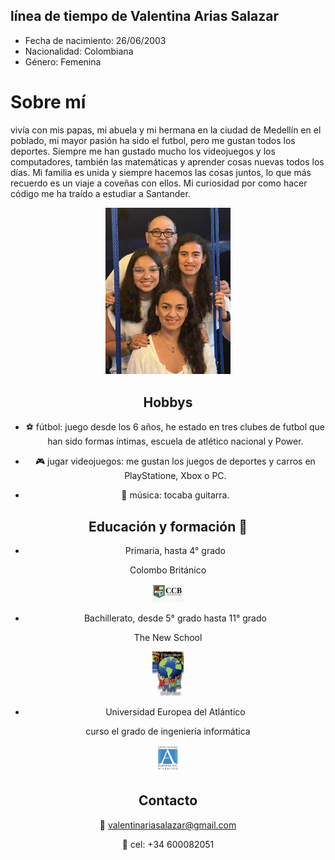 ## línea de tiempo de Valentina Arias Salazar

- Fecha de nacimiento: 26/06/2003
- Nacionalidad: Colombiana
- Género: Femenina


# Sobre mí

vivía con mis papas, mi abuela y mi hermana en la ciudad de Medellín en el poblado, mi mayor pasión ha sido el futbol, pero me gustan todos los deportes.
Siempre me han gustado mucho los videojuegos y los computadores, también las matemáticas y aprender cosas nuevas todos los días. Mi familia es unida y siempre hacemos las cosas juntos, lo que más recuerdo es un viaje a coveñas con ellos. Mi curiosidad por como hacer código me ha traído a estudiar a Santander.

<center>
<img src="IMG-20220306-WA0095.jpeg" width="200"
<center>


## Hobbys

- ⚽ fútbol: juego desde los 6 años, he estado en tres clubes de futbol que han sido formas íntimas, escuela de atlético nacional y Power.

- 🎮 jugar videojuegos: me gustan los juegos de deportes y carros en PlayStatione, Xbox o PC.

- 🎵 música: tocaba guitarra.
     
     

## Educación y formación 🏫

- Primaria, hasta 4° grado

Colombo Británico
<center>
<img src=" Captura de Pantalla 2022-10-11 a la(s) 3.50.51 p.m..png" width="50"
<center>

- Bachillerato, desde 5° grado hasta 11° grado

The New School
<center>
<img src=" Captura de Pantalla 2022-10-11 a la(s) 3.51.49 p.m..png" width="50"
<center>
  
- Universidad Europea del Atlántico

curso el grado de ingeniería informática
<center>
<img src=" Captura de Pantalla 2022-10-11 a la(s) 3.52.43 p.m..png" width="50"
<center>


## Contacto
📧 valentinariasalazar@gmail.com

📱 cel: +34 600082051
